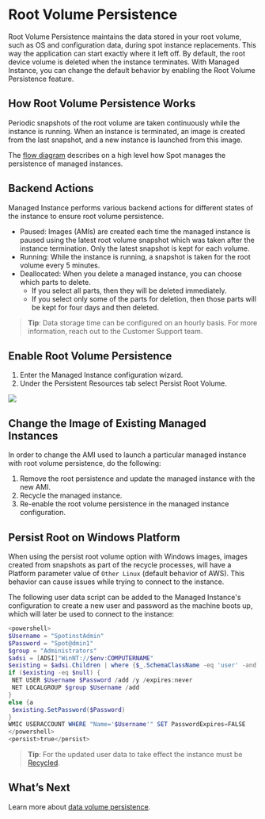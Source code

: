 <meta name="robots" content="noindex">

# Root Volume Persistence

Root Volume Persistence maintains the data stored in your root volume, such as OS and configuration data, during spot instance replacements. This way the application can start exactly where it left off. By default, the root device volume is deleted when the instance terminates. With Managed Instance, you can change the default behavior by enabling the Root Volume Persistence feature.

## How Root Volume Persistence Works

Periodic snapshots of the root volume are taken continuously while the instance is running. When an instance is terminated, an image is created from the last snapshot, and a new instance is launched from this image.

The [flow diagram](elastigroup/features/stateful-instance/stateful-elastigroup-flow) describes on a high level how Spot manages the persistence of managed instances.

## Backend Actions

Managed Instance performs various backend actions for different states of the instance to ensure root volume persistence.

- Paused: Images (AMIs) are created each time the managed instance is paused using the latest root volume snapshot which was taken after the instance termination. Only the latest snapshot is kept for each volume.
- Running: While the instance is running, a snapshot is taken for the root volume every 5 minutes.
- Deallocated: When you delete a managed instance, you can choose which parts to delete.
  - If you select all parts, then they will be deleted immediately.
  - If you select only some of the parts for deletion, then those parts will be kept for four days and then deleted.

> **Tip**: Data storage time can be configured on an hourly basis. For more information, reach out to the Customer Support team.

## Enable Root Volume Persistence

1. Enter the Managed Instance configuration wizard.
2. Under the Persistent Resources tab select Persist Root Volume.

<img src="/managed-instance/_media/root-volume-persistence-01.png" />

## Change the Image of Existing Managed Instances

In order to change the AMI used to launch a particular managed instance with root volume persistence, do the following:

1. Remove the root persistence and update the managed instance with the new AMI.
2. Recycle the managed instance.
3. Re-enable the root volume persistence in the managed instance configuration.

## Persist Root on Windows Platform

When using the persist root volume option with Windows images, images created from snapshots as part of the recycle processes, will have a Platform parameter value of `Other Linux` (default behavior of AWS). This behavior can cause issues while trying to connect to the instance.

The following user data script can be added to the Managed Instance's configuration to create a new user and password as the machine boots up, which will later be used to connect to the instance:

```powershell
<powershell>
$Username = "SpotinstAdmin"
$Password = "Spot@dmin1"
$group = "Administrators"
$adsi = [ADSI]"WinNT://$env:COMPUTERNAME"
$existing = $adsi.Children | where {$_.SchemaClassName -eq 'user' -and $_.Name -eq $Username }
if ($existing -eq $null) {
 NET USER $Username $Password /add /y /expires:never
 NET LOCALGROUP $group $Username /add
}
else {a
 $existing.SetPassword($Password)
}
WMIC USERACCOUNT WHERE "Name='$Username'" SET PasswordExpires=FALSE
</powershell>
<persist>true</persist>
```

> **Tip**: For the updated user data to take effect the instance must be [Recycled](managed-instance/features/managed-instance-actions).

## What’s Next

Learn more about [data volume persistence](managed-instance/features/data-volume-persistence).
